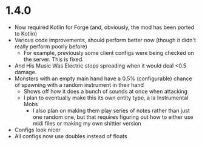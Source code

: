 # 1.4.0

- Now required Kotlin for Forge (and, obviously, the mod has been ported to Kotlin)
- Various code improvements, should perform better now (though it didn't really perform poorly before)
  - For example, previously some client configs were being checked on the server. This is fixed.
- And His Music Was Electric stops spreading when it would deal <0.5 damage.
- Monsters with an empty main hand have a 0.5% (configurable) chance of spawning with a random instrument in their hand
  - Shows off how it does a bunch of sounds at once when attacking
  - I plan to eventually make this its own entity type, a la Instrumental Mobs
    - I also plan on making them play series of notes rather than just one random one, but that requires figuring out how to either use midi files or making my own shittier version 
- Configs look nicer
- All configs now use doubles instead of floats
